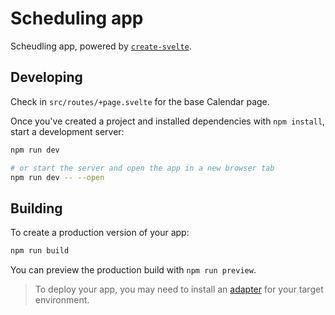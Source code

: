 # Scheduling app

Scheudling app, powered by [`create-svelte`](https://github.com/sveltejs/kit/tree/main/packages/create-svelte).

## Developing

Check in `src/routes/+page.svelte` for the base Calendar page.

Once you've created a project and installed dependencies with `npm install`, start a development server:

```bash
npm run dev

# or start the server and open the app in a new browser tab
npm run dev -- --open
```

## Building

To create a production version of your app:

```bash
npm run build
```

You can preview the production build with `npm run preview`.

> To deploy your app, you may need to install an [adapter](https://kit.svelte.dev/docs/adapters) for your target environment.

